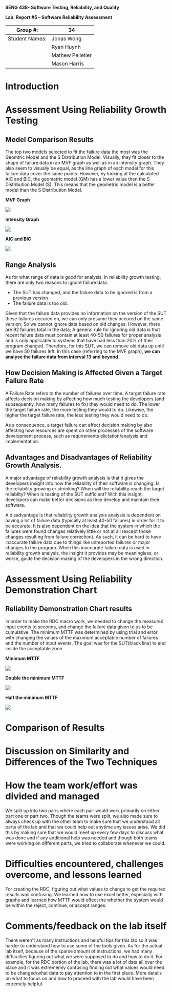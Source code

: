 **SENG 438- Software Testing, Reliability, and Quality**

**Lab. Report \#5 – Software Reliability Assessment**

| Group \#:       | 34  |
|-----------------|---|
| Student Names:  |  Jonas Wong |
|                 |  Ryan Huynh |
|                 |  Mathew Pelletier |
|                 |  Mason Harris |

# Introduction

# Assessment Using Reliability Growth Testing 
## Model Comparison Results
The top two models selected to fit the failure data the most was the Geomtric Model and the S Distribution Model. Visually, they fit closer to the shape of failure data in an MVF graph as well as in an intensity graph. They also seem to visually be equal, as the line graph of each model for this failure data cover the same points. However, by looking at the calculated AIC and BIC, the geometric model (GM) has a lower value then the S Distribution Model (S). This means that the geometric model is a better model than the S Distribution Model.

**MVF Graph**

![](./media/mod_comp_mvf.PNG) 

**Intensity Graph**

![](./media/mod_comp_intens.PNG)

**AIC and BIC**

![](./media/mod_comp_calc.PNG)

## Range Analysis
As for what range of data is good for analysis, in reliability growth testing, there are only two reasons to ignore failure data:
* The SUT has changed, and the failure data to be ignored is from a previous version
* The failure data is too old.

Given that the failure data provides no information on the version of the SUT these failures occured on, we can only presume they occured on the same version; So we cannot ignore data based on old changes. However, there are 92 failures total in the data; A general rule for ignoring old data is that recent failure data must contain at least 40-50 failures for proper analysis and is only applicable to systems that have had less than 20% of their program changed. Therefore, for this SUT, we can remove old data up until we have 50 failures left. In this case (referring to the MVF graph), **we can analyse the failure data from interval 13 and beyond.**

## How Decision Making is Affected Given a Target Failure Rate
A Failure Rate refers to the number of failures over time. A target failure rate affects decision making by affecting how much testing the developers (and subsequently, how many failures to fix) they would need to do. The lower the target failure rate, the more testing they would to do. Likewise, the higher the target failure rate, the less testing they would need to do.

As a consequence, a target failure can affect decision making by also affecting how resources are spent on other processes of the software development process, such as requirements elictation/analysis and implementation.

## Advantages and Disadvantages of Reliability Growth Analysis.
A major advantage of reliability growth analysis is that it gives the developers insight into how the reliability of their software is changing: Is the reliability growing or shrinking? When will the reliability reach the target reliabilty? When is testing of the SUT sufficient? With this insight, developers can make better decisions as they develop and maintain their software.

A disadvantage is that reliability growth analysis analysis is dependent on having a lot of failure data (typically at least 40-50 failures) in order for it to be accurate.  It is also dependent on the idea that the system in which the failures were found changes relatively little or not at all (except those changes resulting from failure correction). As such, it can be hard to have inaccurate failure data due to things like unreported failures or major changes to the program. When this inaccurate failure data is used in reliability growth analysis, the insight it provides may be meaningless, or worse, guide the decision making of the developers in the wrong direction.

# Assessment Using Reliability Demonstration Chart 

## Reliability Demonstration Chart results 
In order to make the RDC macro work, we needed to change the measured input events to seconds, and change the failure data given to us to be cumulative. The minimum MTTF was determined by using trial and error with changing the values of the maximum acceptable number of failures and the number of input events. The goal was for the SUT(black line) to end inside the acceptable zone.

**Minimum MTTF**

![](./media/minMTTF.png) 

**Double the minimum MTTF**

![](./media/doubleMTTF.png)

**Half the minimum MTTF**

![](./media/halfMTTF.png)

# Comparison of Results

# Discussion on Similarity and Differences of the Two Techniques

# How the team work/effort was divided and managed
We split up into two pairs where each pair would work primarily on either part one or part two. Though the teams were split, we also made sure to always check up with the other team to make sure that we understood all parts of the lab and that we could help out anytime any issues arise. We did this by making sure that we would meet up every few days to discuss what was done and if any additional help was needed and though both teams were working on different parts, we tried to collaborate whenever we could. 


# Difficulties encountered, challenges overcome, and lessons learned
For creating the RDC, figuring out what values to change to get the required results was confusing. We learned how to use excel better, especially with graphs and learned how MTTF would effect the whether the system would be within the reject, continue, or accept ranges.

# Comments/feedback on the lab itself
There weren't as many instructions and helpful tips for this lab so it was harder to understand how to use some of the tools given. As for the actual lab itself, because of the sparse amount of instructions, we had many difficulties figuring out what we were supposed to do and how to do it. For example, for the RDC portion of the lab, there was a lot of data all over the place and it was extrememly confusing finding out what values would need to be changed/what data to pay attention to in the first place. More details on what to focus on and how to proceed with the lab would have been extremely helpful.  
